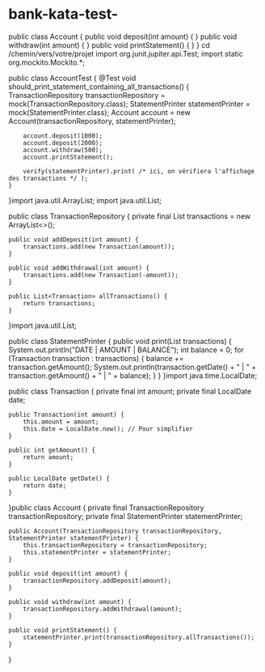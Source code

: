 # bank-kata-test-
public class Account {
    public void deposit(int amount) { }
    public void withdraw(int amount) { }
    public void printStatement() { }
}
cd /chemin/vers/votre/projet
import org.junit.jupiter.api.Test;
import static org.mockito.Mockito.*;

public class AccountTest {
    @Test
    void should_print_statement_containing_all_transactions() {
        TransactionRepository transactionRepository = mock(TransactionRepository.class);
        StatementPrinter statementPrinter = mock(StatementPrinter.class);
        Account account = new Account(transactionRepository, statementPrinter);

        account.deposit(1000);
        account.deposit(2000);
        account.withdraw(500);
        account.printStatement();

        verify(statementPrinter).print( /* ici, on vérifiera l'affichage des transactions */ );
    }
}import java.util.ArrayList;
import java.util.List;

public class TransactionRepository {
    private final List<Transaction> transactions = new ArrayList<>();

    public void addDeposit(int amount) {
        transactions.add(new Transaction(amount));
    }

    public void addWithdrawal(int amount) {
        transactions.add(new Transaction(-amount));
    }

    public List<Transaction> allTransactions() {
        return transactions;
    }
}import java.util.List;

public class StatementPrinter {
    public void print(List<Transaction> transactions) {
        System.out.println("DATE | AMOUNT | BALANCE");
        int balance = 0;
        for (Transaction transaction : transactions) {
            balance += transaction.getAmount();
            System.out.println(transaction.getDate() + " | " + transaction.getAmount() + " | " + balance);
        }
    }
}import java.time.LocalDate;

public class Transaction {
    private final int amount;
    private final LocalDate date;

    public Transaction(int amount) {
        this.amount = amount;
        this.date = LocalDate.now(); // Pour simplifier
    }

    public int getAmount() {
        return amount;
    }

    public LocalDate getDate() {
        return date;
    }
}public class Account {
    private final TransactionRepository transactionRepository;
    private final StatementPrinter statementPrinter;

    public Account(TransactionRepository transactionRepository, StatementPrinter statementPrinter) {
        this.transactionRepository = transactionRepository;
        this.statementPrinter = statementPrinter;
    }

    public void deposit(int amount) {
        transactionRepository.addDeposit(amount);
    }

    public void withdraw(int amount) {
        transactionRepository.addWithdrawal(amount);
    }

    public void printStatement() {
        statementPrinter.print(transactionRepository.allTransactions());
    }
}
